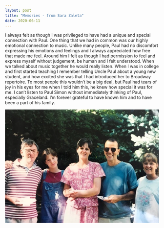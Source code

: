 ```yaml
---
layout: post
title: "Memories - from Sara Zaleta"
date: 2020-06-11
---
```


I always felt as though I was privileged to have had a unique and  special connection with Paul. One thing that we had in common was our  highly emotional connection to music. Unlike many people, Paul had no  discomfort expressing his emotions and feelings and I always appreciated  how free that made me feel. Around him I felt as though I had  permission to feel and express myself without judgement, be human and I  felt understood. When we talked about music together he would really  listen. When I was in college and first started teaching I remember  telling Uncle Paul about a young new student, and how excited she was  that I had introduced her to Broadway repertoire. To most people this wouldn’t be a big deal, but Paul had tears of joy in  his eyes for me when I told him this, he knew how special it was for  me. I can’t listen to Paul Simon without immediately thinking of Paul,  especially Graceland. I’m forever grateful to have known him and to have  been a part of his family.

![Memories from Sara Zaleta](/assets/memories_from_sara_zaleta.webp)
